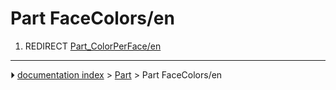 # Part FaceColors/en
1.  REDIRECT [Part_ColorPerFace/en](Part_ColorPerFace/en.md)



---
⏵ [documentation index](../README.md) > [Part](Part_Workbench.md) > Part FaceColors/en
